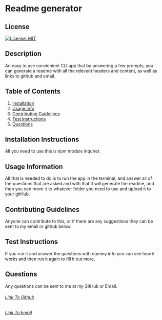 # Readme generator
 
  ## License
  [![License: MIT](https://img.shields.io/badge/License-MIT-yellow.svg)](https://opensource.org/licenses/MIT)
  
  ## Description
  An easy to use convienient CLI app that by answering a few prompts, you can generate a readme with all the relevent headers and content, as well as links to github and email.

  ## Table of Contents
  1. [Installation](#Installation)
  2. [Usage Info](#UsageInfo)
  3. [Contributing Guidelines](#ContributingGuidelines)
  4. [Test Instructions](#TestInstructions)
  5. [Questions](#Questions)


  ## Installation Instructions
  All you need to use this is npm module inquirer.

  ## Usage Information
  All that is needed to do is to run the app in the terminal, and answer all of the questions that are asked
  and with that it will generate the readme, and then you can move it to whatever folder you need to use and upload it to your gitHub.

  ## Contributing Guidelines
  Anyone can contribute to this, or if there are any suggestions they can be sent to my email or github below.

  ## Test Instructions
  If you run it and answer the questions with dummy info you can see how it works and then run it again to 
  fill it out more.
  
## Questions
  Any questions can be sent to me at my GitHub or Email.
  ###### [Link To Github](https://github.com/Skoggy)
  ###### [Link To Email](https://mailto:chris.skogstad@gmail.com)
